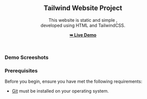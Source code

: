 <div align="center">
  

  

  <h2 align="center">Tailwind Website Project</h2>

  This website is static and simple , <br />developed using HTML and TailwindCSS.

  <a href="https://avantika-rawat.github.io/TailwindCSS-Project/"><strong>➥ Live Demo</strong></a>

</div>

<br />

### Demo Screeshots


### Prerequisites

Before you begin, ensure you have met the following requirements:

* [Git](https://git-scm.com/downloads "Download Git") must be installed on your operating system.




